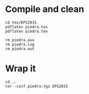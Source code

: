 Compile and clean
====

    cd tex/EPS2015
    pdflatex piedra.tex
    pdflatex piedra.tex

    rm piedra.aux 
    rm piedra.log
    rm piedra.out


Wrap it
====

    cd ..
    tar -czvf piedra.tgz EPS2015

